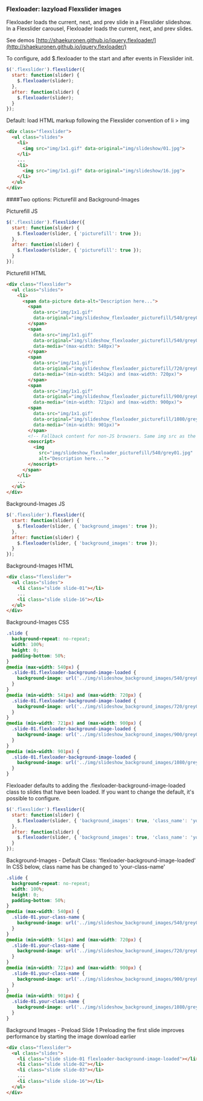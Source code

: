 ### Flexloader: lazyload Flexslider images

Flexloader loads the current, next, and prev slide in a Flexslider slideshow.  In a Flexslider carousel, Flexloader loads the current, next, and prev slides.

See demos [http://shaekuronen.github.io/jquery.flexloader/](http://shaekuronen.github.io/jquery.flexloader/)

To configure, add $.flexloader to the start and after events in Flexslider init.
```javascript
$('.flexslider').flexslider({
  start: function(slider) {
    $.flexloader(slider);
  },
  after: function(slider) {
    $.flexloader(slider);
  }
});
```
Default: load HTML markup following the Flexslider convention of li > img
```html
<div class="flexslider">
  <ul class="slides">
    <li>
      <img src="img/1x1.gif" data-original="img/slideshow/01.jpg">
    </li>
    ...
    <li>
      <img src="img/1x1.gif" data-original="img/slideshow/16.jpg">
    </li>
  </ul>
</div>
```
####Two options: Picturefill and Background-Images

Picturefill JS
```javascript
$('.flexslider').flexslider({
  start: function(slider) {
    $.flexloader(slider, { 'picturefill': true });
  },
  after: function(slider) {
    $.flexloader(slider, { 'picturefill': true });
  }
});
```
Picturefill HTML
```html
<div class="flexslider">
  <ul class="slides">
    <li>
      <span data-picture data-alt="Description here...">
        <span
          data-src="img/1x1.gif"
          data-original="img/slideshow_flexloader_picturefill/540/grey01.jpg">
        </span>
        <span
          data-src="img/1x1.gif"
          data-original="img/slideshow_flexloader_picturefill/540/grey01.jpg"
          data-media="(max-width: 540px)">
        </span>
        <span
          data-src="img/1x1.gif"
          data-original="img/slideshow_flexloader_picturefill/720/grey01.jpg"
          data-media="(min-width: 541px) and (max-width: 720px)">
        </span>
        <span
          data-src="img/1x1.gif"
          data-original="img/slideshow_flexloader_picturefill/900/grey01.jpg"
          data-media="(min-width: 721px) and (max-width: 900px)">
        <span
          data-src="img/1x1.gif"
          data-original="img/slideshow_flexloader_picturefill/1080/grey01.jpg"
          data-media="(min-width: 901px)">
        </span>
        <!-- Fallback content for non-JS browsers. Same img src as the initial, unqualified source element. -->
        <noscript>
          <img
            src="img/slideshow_flexloader_picturefill/540/grey01.jpg"
            alt="Description here...">
        </noscript>
      </span>
    </li>
    ...
  </ul>
</div>
```
Background-Images JS
```javascript
$('.flexslider').flexslider({
  start: function(slider) {
    $.flexloader(slider, { 'background_images': true });
  },
  after: function(slider) {
    $.flexloader(slider, { 'background_images': true });
  }
});
```
Background-Images HTML
```html
<div class="flexslider">
  <ul class="slides">
    <li class="slide slide-01"></li>
    ...
    <li class="slide slide-16"></li>
  </ul>
</div>
```
Background-Images CSS
```css
.slide {
  background-repeat: no-repeat;
  width: 100%;
  height: 0;
  padding-bottom: 50%;
}
@media (max-width: 540px) {
  .slide-01.flexloader-background-image-loaded {
    background-image: url('../img/slideshow_background_images/540/grey01.jpg');
  }
}
@media (min-width: 541px) and (max-width: 720px) {
  .slide-01.flexloader-background-image-loaded {
    background-image: url('../img/slideshow_background_images/720/grey01.jpg');
  }
}
@media (min-width: 721px) and (max-width: 900px) {
  .slide-01.flexloader-background-image-loaded {
    background-image: url('../img/slideshow_background_images/900/grey01.jpg');
  }
}
@media (min-width: 901px) {
  .slide-01.flexloader-background-image-loaded {
    background-image: url('../img/slideshow_background_images/1080/grey01.jpg');
  }
}
```
Flexloader defaults to adding the .flexloader-background-image-loaded class to slides that have been loaded.  If you want to change the default, it's possible to configure.
```javascript
$('.flexslider').flexslider({
  start: function(slider) {
    $.flexloader(slider, { 'background_images': true, 'class_name': 'your-class-name' });
  },
  after: function(slider) {
    $.flexloader(slider, { 'background_images': true, 'class_name': 'your-class-name' });
  }
});
```
Background-Images - Default Class: 'flexloader-background-image-loaded'
In CSS below, class name has be changed to 'your-class-name'
```css
.slide {
  background-repeat: no-repeat;
  width: 100%;
  height: 0;
  padding-bottom: 50%;
}
@media (max-width: 540px) {
  .slide-01.your-class-name {
    background-image: url('../img/slideshow_background_images/540/grey01.jpg');
  }
}
@media (min-width: 541px) and (max-width: 720px) {
  .slide-01.your-class-name {
    background-image: url('../img/slideshow_background_images/720/grey01.jpg');
  }
}
@media (min-width: 721px) and (max-width: 900px) {
  .slide-01.your-class-name {
    background-image: url('../img/slideshow_background_images/900/grey01.jpg');
  }
}
@media (min-width: 901px) {
  .slide-01.your-class-name {
    background-image: url('../img/slideshow_background_images/1080/grey01.jpg');
  }
}
```
Background Images - Preload Slide 1
Preloading the first slide improves performance by starting the image download earlier
```html
<div class="flexslider">
  <ul class="slides">
    <li class="slide slide-01 flexloader-background-image-loaded"></li>
    <li class="slide slide-02"></li>
    <li class="slide slide-03"></li>
    ...
    <li class="slide slide-16"></li>
  </ul>
</div>
```